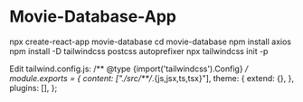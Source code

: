 # Movie-Database-App
npx create-react-app movie-database
cd movie-database
npm install axios
npm install -D tailwindcss postcss autoprefixer
npx tailwindcss init -p


Edit tailwind.config.js:
/** @type {import('tailwindcss').Config} */
module.exports = {
  content: ["./src/**/*.{js,jsx,ts,tsx}"],
  theme: {
    extend: {},
  },
  plugins: [],
};
